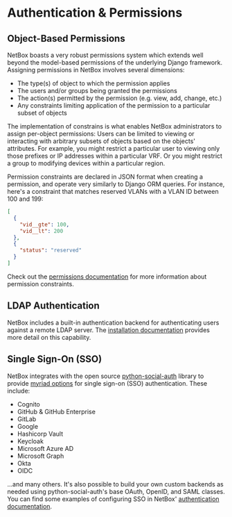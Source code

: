 # Authentication & Permissions

## Object-Based Permissions

NetBox boasts a very robust permissions system which extends well beyond the model-based permissions of the underlying Django framework. Assigning permissions in NetBox involves several dimensions:

* The type(s) of object to which the permission applies
* The users and/or groups being granted the permissions
* The action(s) permitted by the permission (e.g. view, add, change, etc.)
* Any constraints limiting application of the permission to a particular subset of objects

The implementation of constrains is what enables NetBox administrators to assign per-object permissions: Users can be limited to viewing or interacting with arbitrary subsets of objects based on the objects' attributes. For example, you might restrict a particular user to viewing only those prefixes or IP addresses within a particular VRF. Or you might restrict a group to modifying devices within a particular region.

Permission constraints are declared in JSON format when creating a permission, and operate very similarly to Django ORM queries. For instance, here's a constraint that matches reserved VLANs with a VLAN ID between 100 and 199:

```json
[
  {
    "vid__gte": 100,
    "vid__lt": 200
  },
  {
    "status": "reserved"
  }
]
```

Check out the [permissions documentation](../administration/permissions.md) for more information about permission constraints.

## LDAP Authentication

NetBox includes a built-in authentication backend for authenticating users against a remote LDAP server. The [installation documentation](../installation/6-ldap.md) provides more detail on this capability.

## Single Sign-On (SSO)

NetBox integrates with the open source [python-social-auth](https://github.com/python-social-auth) library to provide [myriad options](https://python-social-auth.readthedocs.io/en/latest/backends/index.html#supported-backends) for single sign-on (SSO) authentication. These include:

* Cognito
* GitHub & GitHub Enterprise
* GitLab
* Google
* Hashicorp Vault
* Keycloak
* Microsoft Azure AD
* Microsoft Graph
* Okta
* OIDC

...and many others. It's also possible to build your own custom backends as needed using python-social-auth's base OAuth, OpenID, and SAML classes. You can find some examples of configuring SSO in NetBox' [authentication documentation](../administration/authentication/overview.md).
